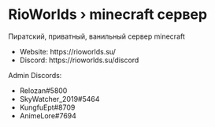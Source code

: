 <h1>RioWorlds › minecraft сервер</h1>
<p>Пиратский, приватный, ванильный сервер minecraft</p>
<ul>
<li>Website: https://rioworlds.su/</li>
<li>Discord: https://rioworlds.su/discord</li>
</ul>

Admin Discords:
<ul>
<li>Relozan#5800</li>
<li>SkyWatcher_2019#5464</li>
<li>KungfuEpt#8709</li>
<li>AnimeLore#7694</li>
</ul>
